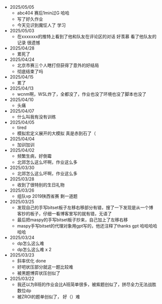 - 2025/05/05
  - abc404 赛后1min过G 哈哈
  - 写了好久作业
  - 今天见识到魔怔人了 学习
- 2025/05/03
  - 在xxxxxxx的推特上看到了他和队友在评论区的对话 好羡慕 看了他队友的记录 很遗憾
- 2025/04/28
  - 累死了
- 2025/04/24
  - 北京市赛三个人瞎打但获得了意外的好结局
  - 彻底结束了吗
- 2025/04/15
  - 累了
- 2025/04/13
  - wcnm啊，WSL炸了，全都没了，作业也没了环境也没了脚本也没了
- 2025/04/10
  - 头痛
- 2025/04/07
  - 什么叫我有没有训练
- 2025/04/05
  - tired
  - 模拟宏定义展开的大模拟 真是赤到石了（
- 2025/04/04
  - 加训加训
- 2025/04/02
  - 频繁生病，好倒霉
  - 北郊怎么这么坏啊，作业这么多
- 2025/03/30
  - 北郊怎么这么坏啊，作业这么多
- 2025/03/28
  - 收到了很特别的生日礼物
- 2025/03/26
  - 组队vp 2019陕西省赛 剩一道题
- 2025/03/25
  - 发现自己的手写bitset板子左移右移部分有错，搜了一下发现是从一个博客抄的板子，仔细一看博客里写的就有错，无语了
  - 最后把maspy的手写bitset板子抄来，自己加上了左移右移
  - maspy手写bitset的代理对象用gpt写的，他还注释了thanks gpt 哈哈哈哈哈哈
- 2025/03/24
  - dp怎么这么难 
  - dp怎么这么难 x 2 
- 2025/03/23 
  - 斜率优化 done
  - 好吧状压部分就这一题比较难
  - 被黑题博弈状压创似了
- 2025/03/22
  - 我还以为B班的作业会比A班简单很多，被紫题创似了，拼尽全力无法战胜数位dp
  - 被ZROI的题单创似了， 好（）难